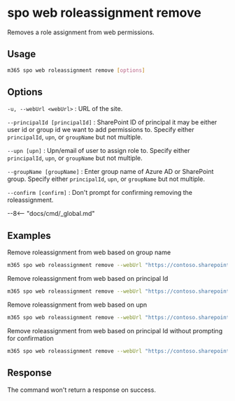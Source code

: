 # spo web roleassignment remove

Removes a role assignment from web permissions.

## Usage

```sh
m365 spo web roleassignment remove [options]
```

## Options

`-u, --webUrl <webUrl>`
: URL of the site.

`--principalId [principalId]`
: SharePoint ID of principal it may be either user id or group id we want to add permissions to. Specify either `principalId`, `upn`, or `groupName` but not multiple.

`--upn [upn]`
: Upn/email of user to assign role to. Specify either `principalId`, `upn`, or `groupName` but not multiple.

`--groupName [groupName]`
: Enter group name of Azure AD or SharePoint group. Specify either `principalId`, `upn`, or `groupName` but not multiple.

`--confirm [confirm]`
: Don't prompt for confirming removing the roleassignment.

--8<-- "docs/cmd/_global.md"

## Examples

Remove roleassignment from web based on group name

```sh
m365 spo web roleassignment remove --webUrl "https://contoso.sharepoint.com/sites/contoso-sales"  --groupName "saleGroup"
```

Remove roleassignment from web based on principal Id

```sh
m365 spo web roleassignment remove --webUrl "https://contoso.sharepoint.com/sites/contoso-sales"  --principalId 2
```

Remove roleassignment from web based on upn

```sh
m365 spo web roleassignment remove --webUrl "https://contoso.sharepoint.com/sites/contoso-sales"  --upn "someaccount@tenant.onmicrosoft.com"
```

Remove roleassignment from web based on principal Id without prompting for confirmation

```sh
m365 spo web roleassignment remove --webUrl "https://contoso.sharepoint.com/sites/contoso-sales"  --principalId 2 --confirm
```

## Response

The command won't return a response on success.
